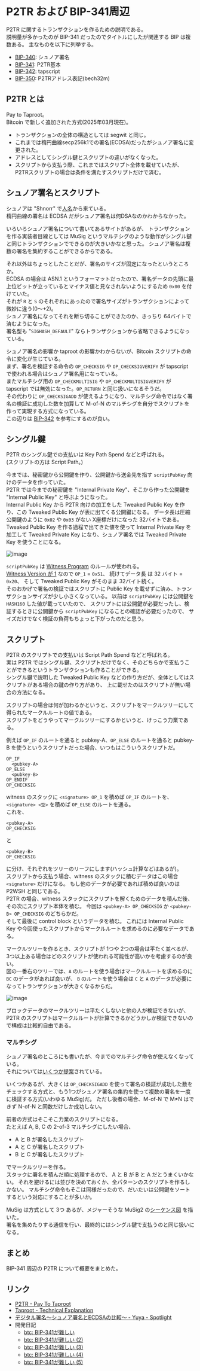# P2TR および BIP-341周辺

P2TR に関するトランザクションを作るための説明である。  
説明量が多かったのが BIP-341 だったのでタイトルにしたが関連する BIP は複数ある。
主なものを以下に列挙する。

* [BIP-340](https://github.com/bitcoin/bips/blob/master/bip-0340.mediawiki): シュノア署名
* [BIP-341](https://github.com/bitcoin/bips/blob/master/bip-0341.mediawiki): P2TR基本
* [BIP-342](https://github.com/bitcoin/bips/blob/master/bip-0342.mediawiki): tapscript
* [BIP-350](https://github.com/bitcoin/bips/blob/master/bip-0350.mediawiki): P2TRアドレス表記(bech32m)

## P2TR とは

Pay to Taproot。  
Bitcoin で新しく追加された方式(2025年03月現在)。

* トランザクションの全体の構造としては segwit と同じ。
* これまでは楕円曲線secp256k1での署名(ECDSA)だったがシュノア署名に変更された。
* アドレスとしてシングル鍵とスクリプトの違いがなくなった。
* スクリプトから支払う際、これまではスクリプト全体を載せていたが、P2TRスクリプトの場合は条件を満たすスクリプトだけで済む。

## シュノア署名とスクリプト

シュノアは "Shnorr" で[人名](https://ja.wikipedia.org/wiki/%E3%82%AF%E3%83%A9%E3%82%A6%E3%82%B9%E3%83%BB%E3%82%B7%E3%83%A5%E3%83%8E%E3%82%A2)から来ている。  
楕円曲線の署名は ECDSA だがシュノア署名は何DSAなのかわからなかった。

いろいろシュノア署名について書いてあるサイトがあるが、
トランザクションを作る実装者目線としては MuSig というマルチシグのような動作がシングル鍵と同じトランザクションでできるのが大きいかなと思った。
シュノア署名は複数の署名を集約することができるからである。

それ以外はちょっとしたことだが、署名のサイズが固定になったというところか。  
ECDSA の場合は ASN.1 というフォーマットだったので、署名データの先頭に最上位ビットが立っているとマイナス値と見なされないようにするため `0x00` を付けていた。  
それが `R` と `S` のそれぞれにあったので署名サイズがトランザクションによって微妙に違う(0～+2)。  
シュノア署名になってそれを断ち切ることができたのか、きっちり 64バイトで済むようになった。  
署名型も "`SIGHASH_DEFAULT`" ならトランザクションから省略できるようになっている。

シュノア署名の影響か taproot の影響かわからないが、Bitcoin スクリプトの命令に変化が生じている。  
まず、署名を検証する命令の `OP_CHECKSIG` や `OP_CHECKSIGVERIFY` が tapscript で使われる場合はシュノア署名用になっている。  
またマルチシグ用の `OP_CHECKMULTISIG` や `OP_CHECKMULTISIGVERIFY` が tapscript では無効になった。`OP_RETURN` と同じ扱いになるそうだ。  
その代わりに `OP_CHECKSIGADD` が使えるようになり、マルチシグ命令ではなく署名の検証に成功した数を加算して M-of-N のマルチシグを自分でスクリプトを作って実現する方式になっている。  
この辺りは [BIP-342](https://github.com/bitcoin/bips/blob/master/bip-0342.mediawiki#design) を参考にするのが良い。

## シングル鍵

P2TR のシングル鍵での支払いは Key Path Spend などと呼ばれる。  
(スクリプトの方は Script Path。)

今までは、秘密鍵から公開鍵を作り、公開鍵から送金先を指す `scriptPubKey` 向けのデータを作っていた。  
P2TR では今までの秘密鍵を "Internal Private Key"、そこから作った公開鍵を "Internal Public Key" と呼ぶようになった。  
Internal Public Key から P2TR 向けの加工をした Tweaked Public Key を作り、この Tweaked Public Key が表に出てくる公開鍵になる。
データ長は圧縮公開鍵のように `0x02` や `0x03` がない X座標だけになった 32バイトである。  
Tweaked Public Key を作る過程で出てきた値を使って Internal Private Key を加工して Tweaked Private Key になり、シュノア署名では Tweaked Private Key を使うことになる。  

![image](images/bip341-1.png)

`scriptPubKey` は [Witness Program](https://github.com/bitcoin/bips/blob/master/bip-0141.mediawiki#user-content-Witness_program) のルールが使われる。  
[Witness Version が 1](https://github.com/bitcoin/bips/blob/master/bip-0341.mediawiki#script-validation-rules) なので `OP_1` = `0x51`、
続けてデータ長 は 32 バイト = `0x20`、
そして Tweaked Public Key がそのまま 32バイト続く。  
そのおかげで署名の検証ではスクリプトに Public Key を載せずに済み、トランザクションサイズが少し小さくなっている。
以前は `scriptPubKey` には公開鍵を `HASH160` した値が載っていたので、
スクリプトには公開鍵が必要だったし、検証するときに公開鍵から `scriptPubKey` になることの確認が必要だったので、
サイズだけでなく検証の負荷もちょっと下がったのだと思う。

## スクリプト

P2TR のスクリプトでの支払いは Script Path Spend などと呼ばれる。  
実は P2TR ではシングル鍵、スクリプトだけでなく、そのどちらかで支払うことができるというトランザクションも作ることができる。  
シングル鍵で説明した Tweaked Public Key などの作り方だが、全体としてはスクリプトがある場合の鍵の作り方があり、
上に載せたのはスクリプトが無い場合の方法になる。

スクリプトの場合は何が加わるかというと、スクリプトをマークルツリーにして得られたマークルルートの値である。  
スクリプトをどうやってマークルツリーにするかというと、けっこう力業である。

例えば `OP_IF` のルートを通ると pubkey-A、`OP_ELSE` のルートを通ると pubkey-B を使うというスクリプトだった場合、いつもはこういうスクリプトだ。

```bitcoin
OP_IF
  <pubkey-A>
OP_ELSE
  <pubkey-B>
OP_ENDIF
OP_CHECKSIG
```

witness のスタックに `<signature> OP_1` を積めば `OP_IF` のルートを、`<signature> <空>` を積めば `OP_ELSE` のルートを通る。  
これを、

```
<pubkey-A>
OP_CHECKSIG
```

と 

```
<pubkey-B>
OP_CHECKSIG
```

に分け、それぞれをツリーのリーフにします(ハッシュ計算などはあるが)。  
スクリプトから支払う場合、witness のスタックに積むデータはこの場合 `<signature>` だけになる。
もし他のデータが必要であれば積めば良いのは P2WSH と同じである。  
P2TR の場合、witness スタックにスクリプトを解くためのデータを積んだ後、その次にスクリプト本体を積む。
今回は `<pubkey-A> OP_CHECKSIG` か `<pubkey-B> OP_CHECKSIG` のどちらかだ。  
そして最後に control block というデータを積む。
これには Internal Public Key や今回使ったスクリプトからマークルルートを求めるのに必要なデータである。

マークルツリーを作るとき、スクリプトが 1つや 2つの場合は平たく並べるが、
3つ以上ある場合はどのスクリプトが使われる可能性が高いかを考慮するのが良い。  
図の一番右のツリーでは、`A` のルートを使う場合はマークルルートを求めるのに `BC` のデータがあれば良いが、
`B` のルートを使う場合は `C` と `A` のデータが必要になってトランザクションが大きくなるからだ。

![image](images/bip341-2.png)

ブロックデータのマークルツリーは平たくしないと他の人が検証できないが、
P2TR のスクリプトはマークルルートが計算できるかどうかしか検証できないので構成は比較的自由である。

### マルチシグ

シュノア署名のところにも書いたが、今までのマルチシグ命令が使えなくなっている。  
それについては[いくつか提案](https://github.com/bitcoin/bips/blob/24b4354e64e162ad0154d54f12b29602fe562d9f/bip-0342.mediawiki#cite_note-5)されている。

いくつかあるが、大きくは `OP_CHECKSIGADD` を使って署名の検証が成功した数をチェックする方式と、もう1つがシュノア署名の集約を使って複数の署名を一度に検証する方式(いわゆる MuSig)だ。
ただし後者の場合、M-of-N で M≠N はできず N-of-N と同数だけしか成功しない。

前者の方式はそこそこ力業のスクリプトになる。  
たとえば A, B, C の 2-of-3 マルチシグにしたい場合、

* A と B が署名したスクリプト
* A と C が署名したスクリプト
* B と C が署名したスクリプト

でマークルツリーを作る。  
スタックに署名を積んだ順に処理するので、 A と B が B と A だとうまくいかない。
それを避けるには並びを決めておくか、全パターンのスクリプトを作るしかない。
マルチシグ命令もそこは同様だったので、だいたいは公開鍵をソートするという対応にすることが多いか。

MuSig は方式として 3つ あるが、メジャーそうな MuSig2 の[シーケンス図](../musig/musig2_sequence.md) を描いた。  
署名を集めたりする通信を行い、最終的にはシングル鍵で支払うのと同じ扱いになる。

## まとめ

BIP-341 周辺の P2TR について概要をまとめた。

## リンク

* [P2TR - Pay To Taproot](https://learnmeabitcoin.com/technical/script/p2tr/)
* [Taproot - Technical Explanation](https://learnmeabitcoin.com/technical/upgrades/taproot/)
* [デジタル署名～シュノア署名とECDSAの比較～ - Yuya - Spotlight](https://spotlight.soy/detail?article_id=z1mk21yed)
* 開発日記
  * [btc: BIP-341が難しい](https://blog.hirokuma.work/2025/01/20250112-btc.html)
  * [btc: BIP-341が難しい (2)](https://blog.hirokuma.work/2025/01/20250115-btc.html)
  * [btc: BIP-341が難しい (3)](https://blog.hirokuma.work/2025/01/20250116-btc.html)
  * [btc: BIP-341が難しい (4)](https://blog.hirokuma.work/2025/01/20250117-btc.html)
  * [btc: BIP-341が難しい (5)](https://blog.hirokuma.work/2025/01/20250118-btc.html)
